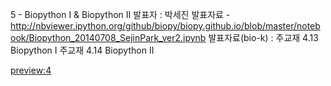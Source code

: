5 - Biopython I & Biopython II
발표자 : 박세진
발표자료 -
http://nbviewer.ipython.org/github/biopy/biopy.github.io/blob/master/notebook/Biopython_20140708_SejinPark_ver2.ipynb
발표자료(bio-k) :
주교재 4.13 Biopython I
주교재 4.14 Biopython II

[preview:4](Biopython_20140708_SejinPark_ver2.html)
